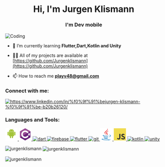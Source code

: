 <h1 align="center">Hi, I'm Jurgen Klismann</h1>
<h3 align="center">I'm Dev mobile</h3>
<img align="center" alt="Coding" width="1100" src="https://media.tenor.com/_EYOsX_1CUkAAAAC/pixel-night.gif">


- 🌱 I’m currently learning **Flutter,Dart,Kotlin and Unity**

- 👨‍💻 All of my projects are available at [https://github.com/Jurgenklismann](https://github.com/Jurgenklismann)

- 📫 How to reach me **playv48@gmail.com**

<h3 align="left">Connect with me:</h3>
<p align="left">
<a href="www.linkedin.com/in/jurgenklismann" target="blank"><img align="center" src="https://raw.githubusercontent.com/rahuldkjain/github-profile-readme-generator/master/src/images/icons/Social/linked-in-alt.svg" alt="https://www.linkedin.com/in/%f0%9f%91%bejurgen-klismann-%f0%9f%91%be-b20b26120/" height="30" width="40" /></a>
</p>

<h3 align="left">Languages and Tools:</h3>
<p align="left"> <a href="https://developer.android.com" target="_blank" rel="noreferrer"> <img src="https://raw.githubusercontent.com/devicons/devicon/master/icons/android/android-original-wordmark.svg" alt="android" width="40" height="40"/> </a> <a href="https://www.w3schools.com/cs/" target="_blank" rel="noreferrer"> <img src="https://raw.githubusercontent.com/devicons/devicon/master/icons/csharp/csharp-original.svg" alt="csharp" width="40" height="40"/> </a> <a href="https://dart.dev" target="_blank" rel="noreferrer"> <img src="https://www.vectorlogo.zone/logos/dartlang/dartlang-icon.svg" alt="dart" width="40" height="40"/> </a> <a href="https://firebase.google.com/" target="_blank" rel="noreferrer"> <img src="https://www.vectorlogo.zone/logos/firebase/firebase-icon.svg" alt="firebase" width="40" height="40"/> </a> <a href="https://flutter.dev" target="_blank" rel="noreferrer"> <img src="https://www.vectorlogo.zone/logos/flutterio/flutterio-icon.svg" alt="flutter" width="40" height="40"/> </a> <a href="https://git-scm.com/" target="_blank" rel="noreferrer"> <img src="https://www.vectorlogo.zone/logos/git-scm/git-scm-icon.svg" alt="git" width="40" height="40"/> </a> <a href="https://www.java.com" target="_blank" rel="noreferrer"> <img src="https://raw.githubusercontent.com/devicons/devicon/master/icons/java/java-original.svg" alt="java" width="40" height="40"/> </a> <a href="https://developer.mozilla.org/en-US/docs/Web/JavaScript" target="_blank" rel="noreferrer"> <img src="https://raw.githubusercontent.com/devicons/devicon/master/icons/javascript/javascript-original.svg" alt="javascript" width="40" height="40"/> </a> <a href="https://kotlinlang.org" target="_blank" rel="noreferrer"> <img src="https://www.vectorlogo.zone/logos/kotlinlang/kotlinlang-icon.svg" alt="kotlin" width="40" height="40"/> </a> <a href="https://unity.com/" target="_blank" rel="noreferrer"> <img src="https://www.vectorlogo.zone/logos/unity3d/unity3d-icon.svg" alt="unity" width="40" height="40"/> </a> </p>

<p><img align="left" src="https://github-readme-stats.vercel.app/api/top-langs?username=jurgenklismann&show_icons=true&locale=en&layout=compact" alt="jurgenklismann" /></p>

<p>&nbsp;<img align="center" src="https://github-readme-stats.vercel.app/api?username=jurgenklismann&show_icons=true&locale=en" alt="jurgenklismann" /></p>

<p><img align="center" src="https://github-readme-streak-stats.herokuapp.com/?user=jurgenklismann&" alt="jurgenklismann" /></p>
